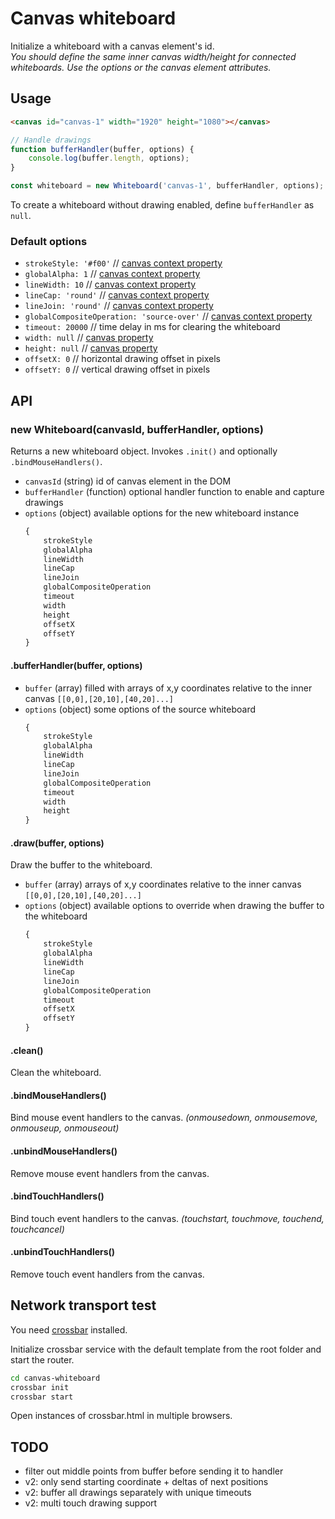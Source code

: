 # Canvas whiteboard
Initialize a whiteboard with a canvas element's id.  
*You should define the same inner canvas width/height for connected whiteboards. Use the options or the canvas element attributes.*

## Usage
```html
<canvas id="canvas-1" width="1920" height="1080"></canvas>
```

```javascript
// Handle drawings
function bufferHandler(buffer, options) {
    console.log(buffer.length, options);
}

const whiteboard = new Whiteboard('canvas-1', bufferHandler, options);
```

To create a whiteboard without drawing enabled, define `bufferHandler` as `null`.

### Default options
  * `strokeStyle: '#f00'` // [canvas context property](https://developer.mozilla.org/en-US/docs/Web/API/CanvasRenderingContext2D/strokeStyle)
  * `globalAlpha: 1` // [canvas context property](https://developer.mozilla.org/en-US/docs/Web/API/CanvasRenderingContext2D/globalAlpha)
  * `lineWidth: 10` // [canvas context property](https://developer.mozilla.org/en-US/docs/Web/API/CanvasRenderingContext2D/lineWidth)
  * `lineCap: 'round'` // [canvas context property](https://developer.mozilla.org/en-US/docs/Web/API/CanvasRenderingContext2D/lineCap)
  * `lineJoin: 'round'` // [canvas context property](https://developer.mozilla.org/en-US/docs/Web/API/CanvasRenderingContext2D/lineJoin)
  * `globalCompositeOperation: 'source-over'` // [canvas context property](https://developer.mozilla.org/en-US/docs/Web/API/CanvasRenderingContext2D/globalCompositeOperation)
  * `timeout: 20000` // time delay in ms for clearing the whiteboard
  * `width: null` // [canvas property](https://developer.mozilla.org/en-US/docs/Web/API/HTMLCanvasElement/width)
  * `height: null` // [canvas property](https://developer.mozilla.org/en-US/docs/Web/API/HTMLCanvasElement/height)
  * `offsetX: 0` // horizontal drawing offset in pixels
  * `offsetY: 0` // vertical drawing offset in pixels

## API
### new Whiteboard(canvasId, bufferHandler, options)
Returns a new whiteboard object. Invokes `.init()` and optionally `.bindMouseHandlers()`.
  * `canvasId` (string) id of canvas element in the DOM
  * `bufferHandler` (function) optional handler function to enable and capture drawings
  * `options` (object) available options for the new whiteboard instance
    ```javascript
    {
        strokeStyle
        globalAlpha
        lineWidth
        lineCap
        lineJoin
        globalCompositeOperation
        timeout
        width
        height
        offsetX
        offsetY
    }
    ```

#### .bufferHandler(buffer, options)
  * `buffer` (array) filled with arrays of x,y coordinates relative to the inner canvas `[[0,0],[20,10],[40,20]...]`
  * `options` (object) some options of the source whiteboard
    ```javascript
    {
        strokeStyle
        globalAlpha
        lineWidth
        lineCap
        lineJoin
        globalCompositeOperation
        timeout
        width
        height
    }
    ```

#### .draw(buffer, options)
Draw the buffer to the whiteboard.
  * `buffer` (array) arrays of x,y coordinates relative to the inner canvas `[[0,0],[20,10],[40,20]...]`
  * `options` (object) available options to override when drawing the buffer to the whiteboard
    ```javascript
    {
        strokeStyle
        globalAlpha
        lineWidth
        lineCap
        lineJoin
        globalCompositeOperation
        timeout
        offsetX
        offsetY
    }
    ```

#### .clean()
Clean the whiteboard.

#### .bindMouseHandlers()
Bind mouse event handlers to the canvas. *(onmousedown, onmousemove, onmouseup, onmouseout)*

#### .unbindMouseHandlers()
Remove mouse event handlers from the canvas.

#### .bindTouchHandlers()
Bind touch event handlers to the canvas. *(touchstart, touchmove, touchend, touchcancel)*

#### .unbindTouchHandlers()
Remove touch event handlers from the canvas.

## Network transport test
You need [crossbar](https://crossbar.io/docs/Installation/) installed.

Initialize crossbar service with the default template from the root folder and start the router.
```bash
cd canvas-whiteboard
crossbar init
crossbar start
```
Open instances of crossbar.html in multiple browsers.

## TODO
 * filter out middle points from buffer before sending it to handler
 * v2: only send starting coordinate + deltas of next positions
 * v2: buffer all drawings separately with unique timeouts
 * v2: multi touch drawing support
